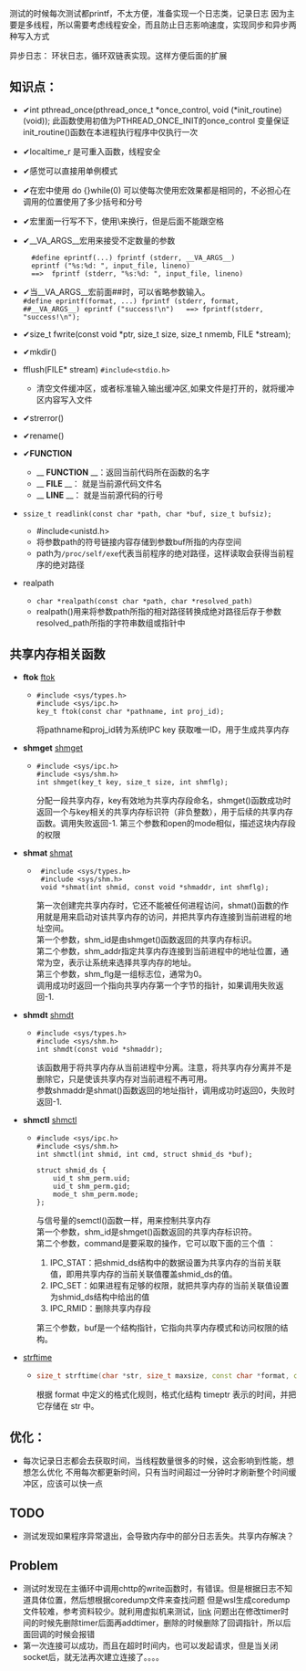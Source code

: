 测试的时候每次测试都printf，不太方便，准备实现一个日志类，记录日志
因为主要是多线程，所以需要考虑线程安全，而且防止日志影响速度，实现同步和异步两种写入方式

异步日志：
    环状日志，循环双链表实现。这样方便后面的扩展


**知识点：**  
-----------------------------------------
- ✔int pthread_once(pthread_once_t *once_control, void (*init_routine) (void));
    此函数使用初值为PTHREAD_ONCE_INIT的once_control 变量保证init_routine()函数在本进程执行程序中仅执行一次

- ✔localtime_r 是可重入函数，线程安全

- ✔感觉可以直接用单例模式

- ✔在宏中使用 do {}while(0) 可以使每次使用宏效果都是相同的，不必担心在调用的位置使用了多少括号和分号

- ✔宏里面一行写不下，使用\来换行，但是后面不能跟空格

- ✔__VA_ARGS__宏用来接受不定数量的参数

        #define eprintf(...) fprintf (stderr, __VA_ARGS__)
        eprintf ("%s:%d: ", input_file, lineno)
        ==>  fprintf (stderr, "%s:%d: ", input_file, lineno)

- ✔当__VA_ARGS__宏前面##时，可以省略参数输入。  
      ```#define eprintf(format, ...) fprintf (stderr, format, ##__VA_ARGS__)
        eprintf ("success!\n")  
        ==> fprintf(stderr, "success!\n");```
- ✔size_t fwrite(const void *ptr, size_t size, size_t nmemb, FILE *stream);

- ✔mkdir()
- fflush(FILE* stream)  ```#include<stdio.h>```
  - 清空文件缓冲区，或者标准输入输出缓冲区,如果文件是打开的，就将缓冲区内容写入文件

- ✔strerror()
- ✔rename()
- ✔__FUNCTION__  
    - __ __FUNCTION__ __：返回当前代码所在函数的名字
    - __ __FILE__ __： 就是当前源代码文件名
    - __ __LINE__ __： 就是当前源代码的行号
- ```ssize_t readlink(const char *path, char *buf, size_t bufsiz);```
  - #include<unistd.h>
  - 将参数path的符号链接内容存储到参数buf所指的内存空间
  - path为```/proc/self/exe```代表当前程序的绝对路径，这样读取会获得当前程序的绝对路径

- realpath 
  -   ```char *realpath(const char *path, char *resolved_path)```
  -    realpath()用来将参数path所指的相对路径转换成绝对路径后存于参数resolved_path所指的字符串数组或指针中

共享内存相关函数
  --------------------------------
- **ftok**   [ftok](https://blog.csdn.net/u013485792/article/details/50764224)
  - ```
    #include <sys/types.h>
    #include <sys/ipc.h>
    key_t ftok(const char *pathname, int proj_id);
    ```
    将pathname和proj_id转为系统IPC key
    获取唯一ID，用于生成共享内存

- **shmget**   [shmget](https://www.cnblogs.com/52php/p/5861372.html)
  - ```
    #include <sys/ipc.h>
    #include <sys/shm.h>
    int shmget(key_t key, size_t size, int shmflg);
    ```
    分配一段共享内存，key有效地为共享内存段命名，shmget()函数成功时返回一个与key相关的共享内存标识符（非负整数），用于后续的共享内存函数。调用失败返回-1.
    第三个参数和open的mode相似，描述这块内存段的权限

- **shmat**   [shmat](https://www.cnblogs.com/52php/p/5861372.html)
  - ```
     #include <sys/types.h>
     #include <sys/shm.h>
     void *shmat(int shmid, const void *shmaddr, int shmflg);
    ```
    第一次创建完共享内存时，它还不能被任何进程访问，shmat()函数的作用就是用来启动对该共享内存的访问，并把共享内存连接到当前进程的地址空间。  
    第一个参数，shm_id是由shmget()函数返回的共享内存标识。  
    第二个参数，shm_addr指定共享内存连接到当前进程中的地址位置，通常为空，表示让系统来选择共享内存的地址。  
    第三个参数，shm_flg是一组标志位，通常为0。  
    调用成功时返回一个指向共享内存第一个字节的指针，如果调用失败返回-1.  

- **shmdt**   [shmdt](https://www.cnblogs.com/52php/p/5861372.html)
  - ```
    #include <sys/types.h>
    #include <sys/shm.h>
    int shmdt(const void *shmaddr);
    ```
    该函数用于将共享内存从当前进程中分离。注意，将共享内存分离并不是删除它，只是使该共享内存对当前进程不再可用。    
    参数shmaddr是shmat()函数返回的地址指针，调用成功时返回0，失败时返回-1. 

- **shmctl**   [shmctl](https://www.cnblogs.com/52php/p/5861372.html)
  - ```
    #include <sys/ipc.h>
    #include <sys/shm.h>
    int shmctl(int shmid, int cmd, struct shmid_ds *buf);

    struct shmid_ds {
        uid_t shm_perm.uid;
        uid_t shm_perm.gid;
        mode_t shm_perm.mode;
    };
    ```
    与信号量的semctl()函数一样，用来控制共享内存  
    第一个参数，shm_id是shmget()函数返回的共享内存标识符。  
    第二个参数，command是要采取的操作，它可以取下面的三个值 ：  
    1. IPC_STAT：把shmid_ds结构中的数据设置为共享内存的当前关联值，即用共享内存的当前关联值覆盖shmid_ds的值。  
    1. IPC_SET：如果进程有足够的权限，就把共享内存的当前关联值设置为shmid_ds结构中给出的值  
    1. IPC_RMID：删除共享内存段

    第三个参数，buf是一个结构指针，它指向共享内存模式和访问权限的结构。


- [strftime](https://www.runoob.com/cprogramming/c-function-strftime.html)
  - ```C++
    size_t strftime(char *str, size_t maxsize, const char *format, const struct tm *timeptr)
    ```
    根据 format 中定义的格式化规则，格式化结构 timeptr 表示的时间，并把它存储在 str 中。

**优化：**  
----------------------------------
- 每次记录日志都会去获取时间，当线程数量很多的时候，这会影响到性能，想想怎么优化
    不用每次都更新时间，只有当时间超过一分钟时才刷新整个时间缓冲区，应该可以快一点

**TODO**  
------------------------------
- 测试发现如果程序异常退出，会导致内存中的部分日志丢失。共享内存解决？

**Problem**
------------------------------
- 测试时发现在主循环中调用chttp的write函数时，有错误。但是根据日志不知道具体位置，然后想根据coredump文件来查找问题
  但是wsl生成coredump文件较难，参考资料较少。就利用虚拟机来测试，[link](https://blog.csdn.net/qq_15328161/article/details/109085705)
  问题出在修改timer时间的时候先删除timer后面再addtimer，删除的时候删除了回调指针，所以后面回调的时候会报错
- 第一次连接可以成功，而且在超时时间内，也可以发起请求，但是当关闭socket后，就无法再次建立连接了。。。。